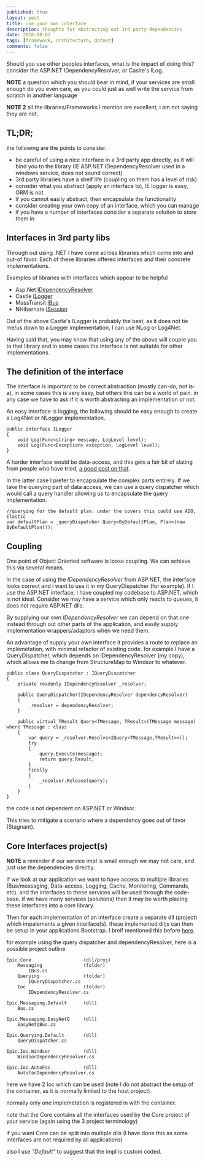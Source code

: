 ```yaml
---
published: true
layout: post
title: use your own interface
description: thoughts for abstracting out 3rd party dependencies
date: 2016-08-03
tags: [framework, architecture, dotnet]
comments: false
---
```


Should you use other peoples interfaces, what is the impact of doing this? consider the ASP.NET IDependencyResolver, or Caslte's ILog.

**NOTE** a question which you should bear in mind, if your services are small enough do you even care, as you could just as well write the service from scratch in another language

**NOTE 2** all the libraries/Frameworks I mention are excellent, i am not saying they are not.

## TL;DR;

the following are the points to consider.

- be careful of using a nice interface in a 3rd party app directly, as it will bind you to the library (IE ASP.NET IDependencyResolver used in a windows service, does not sound correct)
- 3rd party libraries have a shelf life (coupling on them has a level of risk)
- consider what you abstract (apply an interface to), IE logger is easy, ORM is not
- if you cannot easily abstract, then encapsulate the functionality
- consider creating your own copy of an interface, which you can manage
- if you have a number of interfaces consider a separate solution to store them in

## Interfaces in 3rd party libs

Through out using .NET I have come across libraries which come into and out-of favor. Each of these libraries offered interfaces and their concrete implementations.

Examples of libraries with interfaces which appear to be helpful

- Asp.Net [IDependencyResolver](https://msdn.microsoft.com/en-us/library/system.web.mvc.idependencyresolver(v=vs.118).aspx)
- Castle [ILogger](https://github.com/castleproject/Windsor/blob/master/docs/logging-facility.md)
- MassTransit [IBus](https://github.com/MassTransit/MassTransit/blob/develop/src/MassTransit/IBus.cs)
- NHibernate [ISession](https://github.com/nhibernate/nhibernate-core/blob/master/src/NHibernate/ISession.cs)

Out of the above Castle's ILogger is probably the best, as it does not tie me/us down to a Logger implementation, I can use NLog or Log4Net.

Having said that, you may know that using any of the above will couple you to that library and in some cases the interface is not suitable for other implementations.

## The definition of the interface

The interface is important to be correct abstraction (mostly can-do, not is-a), in some cases this is very easy, but others this can be a world of pain. in any case we have to ask if it is worth abstracting an implementation or not.

An easy interface is logging, the following should be easy enough to create a Log4Net or NLogger implementation.

```
public interface ILogger
{
    void Log(Func<string> message, LogLevel level);
    void Log(Func<Exception> exception, LogLevel level);
}
```

A harder interface would be data-access, and this gets a fair bit of slating from people who have tried, [a good post on that](https://lostechies.com/jimmybogard/2012/09/20/limiting-your-abstractions/).

In the latter case I prefer to encapsulate the complex parts entirely. If we take the querying part of data access, we can use a query dispatcher which would call a query handler allowing us to encapsulate the query implementation.

```
//querying for the default plan. under the covers this could use ADO, Elastic
var defaultPlan = _queryDispatcher.Query<ByDefaultPlan, Plan>(new ByDefaultPlan());
```

## Coupling

One point of Object Oriented software is loose coupling. We can achieve this via several means.

In the case of using the *IDependencyResolver* from ASP.NET, the interface looks correct and i want to use it in my QueryDispatcher (for example). If I use the ASP.NET interface, I have coupled my codebase to ASP.NET, which is not ideal. Consider we may have a service which only reacts to queues, it does not require ASP.NET dlls.

By supplying our own *IDependencyResolver* we can depend on that one instead through out other parts of the application, and easily supply implementation wrappers/adaptors when we need them.

An advantage of supply your own interface it provides a route to replace an implemetation, with minimal refactor of existing code. for example I have a QueryDispatcher, which depends on IDependencyResolver (my copy), which allows me to change from StructureMap to Windsor to whatever.

```
public class QueryDispatcher : IQueryDispatcher
{
    private readonly IDependencyResolver _resolver;

    public QueryDispatcher(IDependencyResolver dependencyResolver)
    {
        _resolver = dependencyResolver;
    }

    public virtual TResult Query<TMessage, TResult>(TMessage message) where TMessage : class
    {
        var query = _resolver.Resolve<IQuery<TMessage,TResult>>();
        try
        {
            query.Execute(message);
            return query.Result;
        }
        finally
        {
            _resolver.Release(query);
        }
    }
}
```

the code is not dependent on ASP.NET or Windsor.

This tries to mitigate a scenario where a dependency goes out of favor (Stagnant).

## Core Interfaces project(s)

**NOTE** a reminder if our service impl is small enough we may not care, and just use the dependencies directly.

If we look at our application we want to have access to multiple libraries (Bus/messaging, Data-access, Logging, Cache, Monitoring, Commands, etc). and the interfaces to these services will be used through the code-base. if we have many services (soluitons) then it may be worth placing these interfaces into a core library.

Then for each implementation of an interface create a separate dll (project) which impalements a given interface(s). these implemented dll;s can then be setup in your applications Bootstrap. I breif mentioned this before [here](http://dbones.github.io/2016/07/dotnet-three-project-setup/).


for example using the query dispatcher and dependencyResolver, here is a possible project outline

```
Epic.Core                   (dll/proj)
    Messaging               (folder)
        IBus.cs
    Querying                (folder)
        IQueryDispatcher.cs
    Ioc                     (folder)
        IDependencyResolver.cs

Epic.Messaging.Default      (dll)
    Bus.cs

Epic.Messaging.EasyNetQ     (dll)
    EasyNetQBus.cs

Epic.Querying.Default       (dll)
    QueryDispatcher.cs

Epic.Ioc.Windsor            (dll)
    WindsorDependencyResolver.cs

Epic.Ioc.AutoFac            (dll)
    AutoFacDependencyResolver.cs
```

here we have 2 Ioc which can be used (note I do not abstract the setup of the container, as it is normally limited to the host project).

normally only one implemetation is registered in with the container.

note that the Core contains all the interfaces used by the Core project of your service (again using the 3 project terminology) 

if you want Core can be split into multiple dlls (I have done this as some interfaces are not required by all applications)

also I use *"Default"* to suggest that the impl is custom coded.
